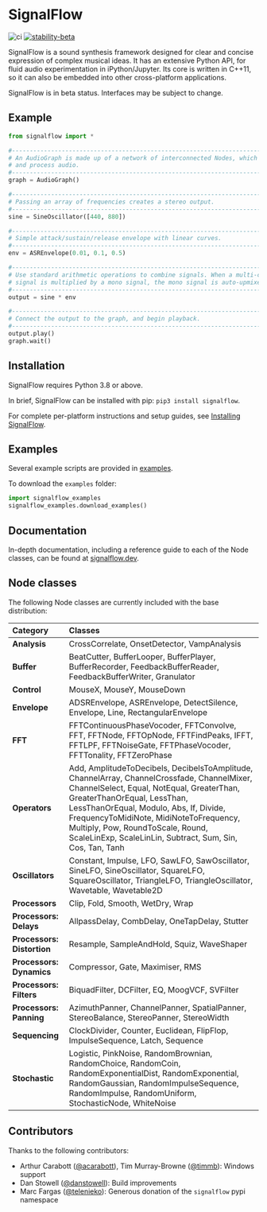 # SignalFlow

![ci](https://github.com/ideoforms/signal/workflows/ci/badge.svg) [![stability-beta](https://img.shields.io/badge/stability-beta-33bbff.svg)](https://github.com/mkenney/software-guides/blob/master/STABILITY-BADGES.md#beta)

SignalFlow is a sound synthesis framework designed for clear and concise expression of complex musical ideas. It has an extensive Python API, for fluid audio experimentation in iPython/Jupyter. Its core is written in C++11, so it can also be embedded into other cross-platform applications.

SignalFlow is in beta status. Interfaces may be subject to change.

## Example

```python
from signalflow import *

#--------------------------------------------------------------------------------
# An AudioGraph is made up of a network of interconnected Nodes, which generate
# and process audio. 
#--------------------------------------------------------------------------------
graph = AudioGraph()

#--------------------------------------------------------------------------------
# Passing an array of frequencies creates a stereo output.
#--------------------------------------------------------------------------------
sine = SineOscillator([440, 880])

#--------------------------------------------------------------------------------
# Simple attack/sustain/release envelope with linear curves.
#--------------------------------------------------------------------------------
env = ASREnvelope(0.01, 0.1, 0.5)

#--------------------------------------------------------------------------------
# Use standard arithmetic operations to combine signals. When a multi-channel 
# signal is multiplied by a mono signal, the mono signal is auto-upmixed.
#--------------------------------------------------------------------------------
output = sine * env

#--------------------------------------------------------------------------------
# Connect the output to the graph, and begin playback.
#--------------------------------------------------------------------------------
output.play()
graph.wait()
```

## Installation

SignalFlow requires Python 3.8 or above.

In brief, SignalFlow can be installed with pip: `pip3 install signalflow`.

For complete per-platform instructions and setup guides, see [Installing SignalFlow](https://signalflow.dev/installation/).

## Examples

Several example scripts are provided in [examples](examples).

To download the `examples` folder:

```python
import signalflow_examples
signalflow_examples.download_examples()
```

## Documentation

In-depth documentation, including a reference guide to each of the Node classes, can be found at [signalflow.dev](https://signalflow.dev/). 

## Node classes

The following Node classes are currently included with the base distribution:

| Category | Classes  |
|:---------|:---------|
| **Analysis** | CrossCorrelate, OnsetDetector, VampAnalysis |
| **Buffer** | BeatCutter, BufferLooper, BufferPlayer, BufferRecorder, FeedbackBufferReader, FeedbackBufferWriter, Granulator |
| **Control** | MouseX, MouseY, MouseDown |
| **Envelope** | ADSREnvelope, ASREnvelope, DetectSilence, Envelope, Line, RectangularEnvelope |
| **FFT** | FFTContinuousPhaseVocoder, FFTConvolve, FFT, FFTNode, FFTOpNode, FFTFindPeaks, IFFT, FFTLPF, FFTNoiseGate, FFTPhaseVocoder, FFTTonality, FFTZeroPhase |
| **Operators** | Add, AmplitudeToDecibels, DecibelsToAmplitude, ChannelArray, ChannelCrossfade, ChannelMixer, ChannelSelect, Equal, NotEqual, GreaterThan, GreaterThanOrEqual, LessThan, LessThanOrEqual, Modulo, Abs, If, Divide, FrequencyToMidiNote, MidiNoteToFrequency, Multiply, Pow, RoundToScale, Round, ScaleLinExp, ScaleLinLin, Subtract, Sum, Sin, Cos, Tan, Tanh |
| **Oscillators** | Constant, Impulse, LFO, SawLFO, SawOscillator, SineLFO, SineOscillator, SquareLFO, SquareOscillator, TriangleLFO, TriangleOscillator, Wavetable, Wavetable2D |
| **Processors** | Clip, Fold, Smooth, WetDry, Wrap |
| **Processors: Delays** | AllpassDelay, CombDelay, OneTapDelay, Stutter |
| **Processors: Distortion** | Resample, SampleAndHold, Squiz, WaveShaper |
| **Processors: Dynamics** | Compressor, Gate, Maximiser, RMS |
| **Processors: Filters** | BiquadFilter, DCFilter, EQ, MoogVCF, SVFilter |
| **Processors: Panning** | AzimuthPanner, ChannelPanner, SpatialPanner, StereoBalance, StereoPanner, StereoWidth |
| **Sequencing** | ClockDivider, Counter, Euclidean, FlipFlop, ImpulseSequence, Latch, Sequence |
| **Stochastic** | Logistic, PinkNoise, RandomBrownian, RandomChoice, RandomCoin, RandomExponentialDist, RandomExponential, RandomGaussian, RandomImpulseSequence, RandomImpulse, RandomUniform, StochasticNode, WhiteNoise |

## Contributors

Thanks to the following contributors:

- Arthur Carabott ([@acarabott](https://github.com/acarabott)), Tim Murray-Browne ([@timmb](https://github.com/timmb)): Windows support
- Dan Stowell ([@danstowell](https://github.com/danstowell)): Build improvements
- Marc Fargas ([@telenieko](https://github.com/telenieko)): Generous donation of the `signalflow` pypi namespace
